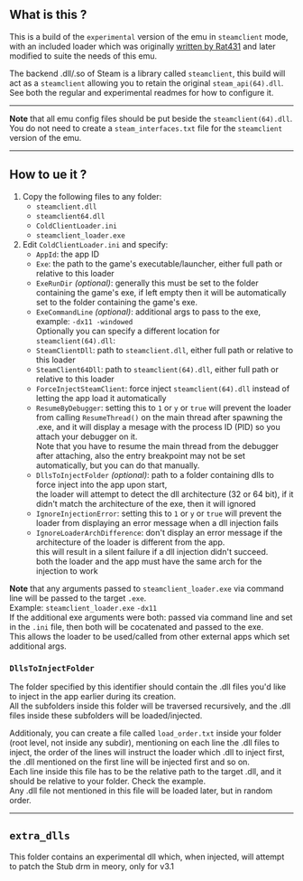 ## What is this ?
This is a build of the `experimental` version of the emu in `steamclient` mode, with an included loader which was originally [written by Rat431](https://github.com/Rat431/ColdAPI_Steam/tree/master/src/ColdClientLoader) and later modified to suite the needs of this emu.  

The backend .dll/.so of Steam is a library called `steamclient`, this build will act as a `steamclient` allowing you to retain the original `steam_api(64).dll`.  
See both the regular and experimental readmes for how to configure it.

---

**Note** that all emu config files should be put beside the `steamclient(64).dll`.  
You do not need to create a `steam_interfaces.txt` file for the `steamclient` version of the emu.

---

## How to ue it ?
1. Copy the following files to any folder:  
   * `steamclient.dll`
   * `steamclient64.dll`
   * `ColdClientLoader.ini`
   * `steamclient_loader.exe`
2. Edit `ColdClientLoader.ini` and specify:
   * `AppId`: the app ID
   * `Exe`: the path to the game's executable/launcher, either full path or relative to this loader  
   * `ExeRunDir` *(optional)*: generally this must be set to the folder containing the game's exe, if left empty then it will be automatically set to the folder containing the game's exe.  
   * `ExeCommandLine` *(optional)*: additional args to pass to the exe, example: `-dx11 -windowed`  
   Optionally you can specify a different location for `steamclient(64).dll`:  
   * `SteamClientDll`: path to `steamclient.dll`, either full path or relative to this loader  
   * `SteamClient64Dll`: path to `steamclient(64).dll`, either full path or relative to this loader  
   * `ForceInjectSteamClient`: force inject `steamclient(64).dll` instead of letting the app load it automatically  
   * `ResumeByDebugger`: setting this to `1` or `y` or `true` will prevent the loader from calling `ResumeThread()` on the main thread after spawning the .exe, and it will display a mesage with the process ID (PID) so you attach your debugger on it.  
   Note that you have to resume the main thread from the debugger after attaching, also the entry breakpoint may not be set automatically, but you can do that manually.  
   * `DllsToInjectFolder` *(optional)*: path to a folder containing dlls to force inject into the app upon start,  
     the loader will attempt to detect the dll architecture (32 or 64 bit), if it didn't match the architecture of the exe, then it will ignored  
   * `IgnoreInjectionError`: setting this to `1` or `y` or `true` will prevent the loader from displaying an error message when a dll injection fails  
   * `IgnoreLoaderArchDifference`: don't display an error message if the architecture of the loader is different from the app.  
   this will result in a silent failure if a dll injection didn't succeed.  
   both the loader and the app must have the same arch for the injection to work  


**Note** that any arguments passed to `steamclient_loader.exe` via command line will be passed to the target `.exe`.  
Example: `steamclient_loader.exe` `-dx11`  
If the additional exe arguments were both: passed via command line and set in the `.ini` file, then both will be cocatenated and passed to the exe.  
This allows the loader to be used/called from other external apps which set additional args.  

### `DllsToInjectFolder`  
The folder specified by this identifier should contain the .dll files you'd like to inject in the app earlier during its creation.  
All the subfolders inside this folder will be traversed recursively, and the .dll files inside these subfolders will be loaded/injected.  

Additionaly, you can create a file called `load_order.txt` inside your folder (root level, not inside any subdir), mentioning on each line the .dll files to inject, the order of the lines will instruct the loader which .dll to inject first, the .dll mentioned on the first line will be injected first and so on.  
Each line inside this file has to be the relative path to the target .dll, and it should be relative to your folder. Check the example.  
Any .dll file not mentioned in this file will be loaded later, but in random order.  

---

## `extra_dlls`  
This folder contains an experimental dll which, when injected, will attempt to patch the Stub drm in meory, only for v3.1  
